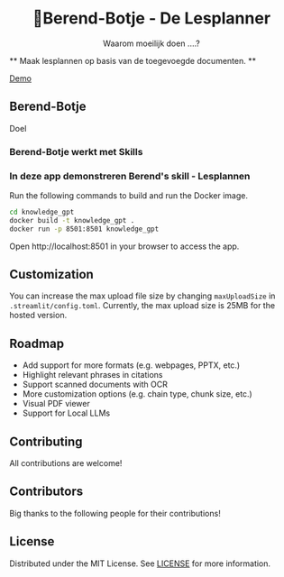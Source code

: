 <h1 align="center">
📖Berend-Botje - De Lesplanner
</h1>

<div id="top" align="center">
Waarom moeilijk doen ....?
</div>

** Maak lesplannen op basis van de toegevoegde documenten. **


[Demo](https://berend-bot-knowledgegpt.streamlit.app/)

## Berend-Botje 

Doel

### Berend-Botje werkt met Skills

### In deze app demonstreren Berend's skill - Lesplannen

Run the following commands to build and run the Docker image.

```bash
cd knowledge_gpt
docker build -t knowledge_gpt .
docker run -p 8501:8501 knowledge_gpt
```

Open http://localhost:8501 in your browser to access the app.

## Customization

You can increase the max upload file size by changing `maxUploadSize` in `.streamlit/config.toml`.
Currently, the max upload size is 25MB for the hosted version.

## Roadmap

- Add support for more formats (e.g. webpages, PPTX, etc.)
- Highlight relevant phrases in citations
- Support scanned documents with OCR
- More customization options (e.g. chain type, chunk size, etc.)
- Visual PDF viewer
- Support for Local LLMs

## Contributing

All contributions are welcome!

## Contributors

Big thanks to the following people for their contributions!

## License

Distributed under the MIT License. See [LICENSE](https://github.com/mmz-001/knowledge_gpt/blob/main/LICENSE) for more information.


